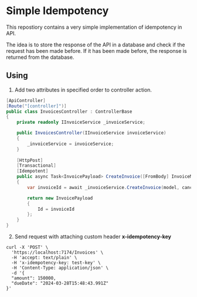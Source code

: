 # Simple Idempotency

This repostiory contains a very simple implementation of idempotency in API.

The idea is to store the response of the API in a database and check if the request has been made before. If it has been made before, the response is returned from the database.

## Using

1. Add two attributes in specified order to controller action.

```csharp
[ApiController]
[Route("[controller]")]
public class InvoicesController : ControllerBase
{
    private readonly IInvoiceService _invoiceService;

    public InvoicesController(IInvoiceService invoiceService)
    {
        _invoiceService = invoiceService;
    }
    
    [HttpPost]
    [Transactional]
    [Idempotent]
    public async Task<InvoicePayload> CreateInvoice([FromBody] InvoiceModel model, CancellationToken cancellationToken)
    {
        var invoiceId = await _invoiceService.CreateInvoice(model, cancellationToken);

        return new InvoicePayload
        {
            Id = invoiceId
        };
    }
}
```

2. Send request with attaching custom header **x-idempotency-key**

```
curl -X 'POST' \
  'https://localhost:7174/Invoices' \
  -H 'accept: text/plain' \
  -H 'x-idempotency-key: test-key' \
  -H 'Content-Type: application/json' \
  -d '{
  "amount": 150000,
  "dueDate": "2024-03-28T15:48:43.991Z"
}'
```
